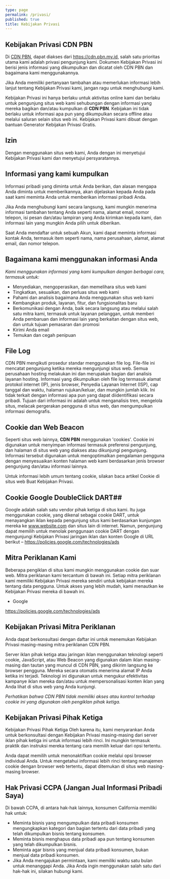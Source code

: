 ```yaml
---
type: page
permalink: /privasi/
published: true
title: Kebijakan Privasi
---
```

## Kebijakan Privasi CDN PBN

Di [CDN PBN](https://cdn.pbn.my.id), dapat diakses dari https://cdn.pbn.my.id, salah satu prioritas utama kami adalah privasi pengunjung kami. Dokumen Kebijakan Privasi ini berisi jenis informasi yang dikumpulkan dan dicatat oleh CDN PBN dan bagaimana kami menggunakannya.

Jika Anda memiliki pertanyaan tambahan atau memerlukan informasi lebih lanjut tentang Kebijakan Privasi kami, jangan ragu untuk menghubungi kami.

Kebijakan Privasi ini hanya berlaku untuk aktivitas online kami dan berlaku untuk pengunjung situs web kami sehubungan dengan informasi yang mereka bagikan dan/atau kumpulkan di **CDN PBN**. Kebijakan ini tidak berlaku untuk informasi apa pun yang dikumpulkan secara offline atau melalui saluran selain situs web ini. Kebijakan Privasi kami dibuat dengan bantuan Generator Kebijakan Privasi Gratis.

## Izin ##

Dengan menggunakan situs web kami, Anda dengan ini menyetujui Kebijakan Privasi kami dan menyetujui persyaratannya.

## Informasi yang kami kumpulkan ##

Informasi pribadi yang diminta untuk Anda berikan, dan alasan mengapa Anda diminta untuk memberikannya, akan dijelaskan kepada Anda pada saat kami meminta Anda untuk memberikan informasi pribadi Anda.

Jika Anda menghubungi kami secara langsung, kami mungkin menerima informasi tambahan tentang Anda seperti nama, alamat email, nomor telepon, isi pesan dan/atau lampiran yang Anda kirimkan kepada kami, dan informasi lain yang mungkin Anda pilih untuk diberikan.

Saat Anda mendaftar untuk sebuah Akun, kami dapat meminta informasi kontak Anda, termasuk item seperti nama, nama perusahaan, alamat, alamat email, dan nomor telepon.

## Bagaimana kami menggunakan informasi Anda ##

*Kami menggunakan informasi yang kami kumpulkan dengan berbagai cara, termasuk untuk:*

- Menyediakan, mengoperasikan, dan memelihara situs web kami
- Tingkatkan, sesuaikan, dan perluas situs web kami
- Pahami dan analisis bagaimana Anda menggunakan situs web kami
- Kembangkan produk, layanan, fitur, dan fungsionalitas baru
- Berkomunikasi dengan Anda, baik secara langsung atau melalui salah satu mitra kami, termasuk untuk layanan pelanggan, untuk memberi Anda pembaruan dan informasi lain yang berkaitan dengan situs web, dan untuk tujuan pemasaran dan promosi
- Kirimi Anda email
- Temukan dan cegah penipuan

## File Log ##

CDN PBN mengikuti prosedur standar menggunakan file log. File-file ini mencatat pengunjung ketika mereka mengunjungi situs web. Semua perusahaan hosting melakukan ini dan merupakan bagian dari analisis layanan hosting. Informasi yang dikumpulkan oleh file log termasuk alamat protokol internet (IP), jenis browser, Penyedia Layanan Internet (ISP), cap tanggal dan waktu, halaman rujukan/keluar, dan mungkin jumlah klik. Ini tidak terkait dengan informasi apa pun yang dapat diidentifikasi secara pribadi. Tujuan dari informasi ini adalah untuk menganalisis tren, mengelola situs, melacak pergerakan pengguna di situs web, dan mengumpulkan informasi demografis.

## Cookie dan Web Beacon ##

Seperti situs web lainnya, **CDN PBN** menggunakan 'cookies'. Cookie ini digunakan untuk menyimpan informasi termasuk preferensi pengunjung, dan halaman di situs web yang diakses atau dikunjungi pengunjung. Informasi tersebut digunakan untuk mengoptimalkan pengalaman pengguna dengan menyesuaikan konten halaman web kami berdasarkan jenis browser pengunjung dan/atau informasi lainnya.

Untuk informasi lebih umum tentang cookie, silakan baca artikel Cookie di situs web Buat Kebijakan Privasi.

## Cookie Google DoubleClick DART## 

Google adalah salah satu vendor pihak ketiga di situs kami. Itu juga menggunakan cookie, yang dikenal sebagai cookie DART, untuk menayangkan iklan kepada pengunjung situs kami berdasarkan kunjungan mereka ke www.website.com dan situs lain di internet. Namun, pengunjung dapat memilih untuk menolak penggunaan cookie DART dengan mengunjungi Kebijakan Privasi jaringan iklan dan konten Google di URL berikut – https://policies.google.com/technologies/ads

## Mitra Periklanan Kami ##

Beberapa pengiklan di situs kami mungkin menggunakan cookie dan suar web. Mitra periklanan kami tercantum di bawah ini. Setiap mitra periklanan kami memiliki Kebijakan Privasi mereka sendiri untuk kebijakan mereka tentang data pengguna. Untuk akses yang lebih mudah, kami menautkan ke Kebijakan Privasi mereka di bawah ini.

- Google

https://policies.google.com/technologies/ads

## Kebijakan Privasi Mitra Periklanan ##

Anda dapat berkonsultasi dengan daftar ini untuk menemukan Kebijakan Privasi masing-masing mitra periklanan CDN PBN.

Server iklan pihak ketiga atau jaringan iklan menggunakan teknologi seperti cookie, JavaScript, atau Web Beacon yang digunakan dalam iklan masing-masing dan tautan yang muncul di CDN PBN, yang dikirim langsung ke browser pengguna. Mereka secara otomatis menerima alamat IP Anda ketika ini terjadi. Teknologi ini digunakan untuk mengukur efektivitas kampanye iklan mereka dan/atau untuk mempersonalisasi konten iklan yang Anda lihat di situs web yang Anda kunjungi.

_Perhatikan bahwa CDN PBN tidak memiliki akses atau kontrol terhadap cookie ini yang digunakan oleh pengiklan pihak ketiga._

## Kebijakan Privasi Pihak Ketiga ##

Kebijakan Privasi Pihak Ketiga Oleh karena itu, kami menyarankan Anda untuk berkonsultasi dengan Kebijakan Privasi masing-masing dari server iklan pihak ketiga ini untuk informasi lebih rinci. Ini mungkin termasuk praktik dan instruksi mereka tentang cara memilih keluar dari opsi tertentu.

Anda dapat memilih untuk menonaktifkan cookie melalui opsi browser individual Anda. Untuk mengetahui informasi lebih rinci tentang manajemen cookie dengan browser web tertentu, dapat ditemukan di situs web masing-masing browser.

## Hak Privasi CCPA (Jangan Jual Informasi Pribadi Saya) ##

Di bawah CCPA, di antara hak-hak lainnya, konsumen California memiliki hak untuk:

- Meminta bisnis yang mengumpulkan data pribadi konsumen mengungkapkan kategori dan bagian tertentu dari data pribadi yang telah dikumpulkan bisnis tentang konsumen.
- Meminta bisnis menghapus data pribadi apa pun tentang konsumen yang telah dikumpulkan bisnis.
- Meminta agar bisnis yang menjual data pribadi konsumen, bukan menjual data pribadi konsumen.
- Jika Anda mengajukan permintaan, kami memiliki waktu satu bulan untuk menanggapi Anda. Jika Anda ingin menggunakan salah satu dari hak-hak ini, silakan hubungi kami.
